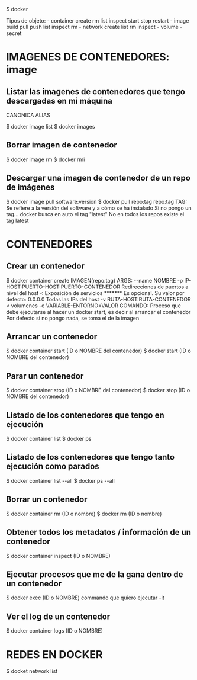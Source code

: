 $ docker <TIPO-DE-OBJETO> <COMANDO> <ARGS>

Tipos de objeto:
    - container
                          create 
                          rm
                          list
                          inspect
                          start
                          stop
                          restart
    - image
                          build
                          pull
                          push
                          list
                          inspect
                          rm
    - network
                          create
                          list
                          rm
                          inspect
    - volume
    - secret

# IMAGENES DE CONTENEDORES: image

## Listar las imagenes de contenedores que tengo descargadas en mi máquina
CANONICA                                                                    ALIAS
                                                                                
$ docker image list                                                         $ docker images

## Borrar imagen de contenedor

$ docker image rm <ID>                                                      $ docker rmi <ID>

## Descargar una imagen de contenedor de un repo de imágenes

$ docker image pull software:version                                        $ docker pull repo:tag
                    repo:tag              TAG: Se refiere a la versión del software y a cómo se ha instalado
        Si no pongo un tag... docker busca en auto el tag "latest"
            No en todos los repos existe el tag latest
            
# CONTENEDORES

## Crear un contenedor

$ docker container create <ARGS> IMAGEN(repo:tag) <COMANDO>
    ARGS:
            --name NOMBRE
            -p     IP-HOST:PUERTO-HOST:PUERTO-CONTENEDOR     Redirecciones de puertos a nivel del host < Exposición de servicios
                   ******* Es opcional. Su valor por defecto: 0.0.0.0 Todas las IPs del host
            -v     RUTA-HOST:RUTA-CONTENEDOR        < volumenes
            -e     VARIABLE-ENTORNO=VALOR
    COMANDO: Proceso que debe ejecutarse al hacer un docker start, es decir al arrancar el contenedor
             Por defecto si no pongo nada, se toma el de la imagen
## Arrancar un contenedor

$ docker container start (ID o NOMBRE del contenedor)                      $ docker start (ID o NOMBRE del contenedor)    

## Parar un contenedor

$ docker container stop (ID o NOMBRE del contenedor)                       $ docker stop (ID o NOMBRE del contenedor)    

## Listado de los contenedores que tengo en ejecución

$ docker container list                                                    $ docker ps 

## Listado de los contenedores que tengo tanto ejecución como parados

$ docker container list --all                                              $ docker ps --all

## Borrar un contenedor

$ docker container rm (ID o nombre)                                        $ docker rm (ID o nombre)    

## Obtener todos los metadatos / información de un contenedor

$ docker container inspect (ID o NOMBRE)

## Ejecutar procesos que me de la gana dentro de un contenedor

$ docker exec (ID o NOMBRE) commando que quiero ejecutar
                            -it 
                            
## Ver el log de un contenedor

$ docker container logs (ID o NOMBRE) 

# REDES EN DOCKER

$ docket network list
